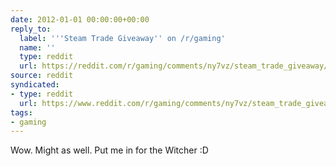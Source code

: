 ```yaml
---
date: 2012-01-01 00:00:00+00:00
reply_to:
  label: '''Steam Trade Giveaway'' on /r/gaming'
  name: ''
  type: reddit
  url: https://reddit.com/r/gaming/comments/ny7vz/steam_trade_giveaway/
source: reddit
syndicated:
- type: reddit
  url: https://www.reddit.com/r/gaming/comments/ny7vz/steam_trade_giveaway/c3cvcu6/
tags:
- gaming
---
```


Wow. Might as well. Put me in for the Witcher :D